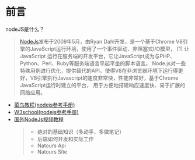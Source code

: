 # 前言

nodeJS是什么？

> [NodeJs](https://nodejs.org/en/)发布于2009年5月，由Ryan Dahl开发，是一个基于Chrome V8引擎的JavaScript运行环境，使用了一个事件驱动、非阻塞式I/O模型， [1]  让JavaScript 运行在服务端的开发平台，它让JavaScript成为与PHP、Python、Perl、Ruby等服务端语言平起平坐的脚本语言。
> Node.js对一些特殊用例进行优化，提供替代的API，使得V8在非浏览器环境下运行得更好，V8引擎执行Javascript的速度非常快，性能非常好，基于Chrome JavaScript运行时建立的平台， 用于方便地搭建响应速度快、易于扩展的网络应用。
- [菜鸟教程(nodejs参考手册)](https://www.runoob.com/nodejs/nodejs-tutorial.html)
- [W3school(nodejs参考手册)](https://www.w3cschool.cn/nodejs/)
- [国外NodeJs视频教程](https://www.bilibili.com/video/BV1FY4y1H7ka/?spm_id_from=333.1007.top_right_bar_window_history.content.click&vd_source=9ec497abd95f8d7ad3a7efffc71c7ee3) 
    > - 绝对的基础知识（多动手，多做笔记）
    > - 后端如何开发和实际工作
    > - Natours Api
    > - Natours Site
